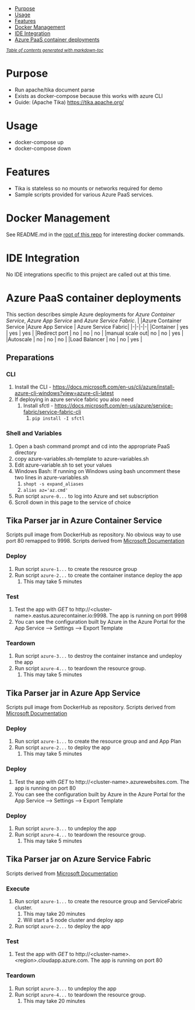 - [Purpose](#purpose)
- [Usage](#usage)
- [Features](#features)
- [Docker Management](#docker-management)
- [IDE Integration](#ide-integration)
- [Azure PaaS container deployments](#azure)

<small><i><a href='http://ecotrust-canada.github.io/markdown-toc/'>Table of contents generated with markdown-toc</a></i></small>

# Purpose
* Run apache/tika document parse
* Exists as docker-compose because this works with azure CLI
* Guide: (Apache Tika) https://tika.apache.org/

# Usage
* docker-compose up
* docker-compose down

# Features
* Tika is stateless so no mounts or networks required for demo
* Sample scripts provided for various Azure PaaS services.

# Docker Management
See README.md in the [root of this repo](../README.md) for interesting docker commands.

# IDE Integration
No IDE integrations specific to this project are called out at this time.


# Azure PaaS container deployments
This section describes simple Azure deployments for _Azure Container Service_, _Azure App Service_ and _Azure Service Fabric_.
| |Azure Container Service |Azure App Service | Azure Service Fabric|
|-|-|-|-|
|Container       | yes | yes | yes |
|Redirect port   | no  | no  | no  |
|manual scale out| no  | no  | yes |
|Autoscale       | no  | no  | no  |
|Load Balancer   | no  | no  | yes |

## Preparations
### CLI
1. Install the CLI - https://docs.microsoft.com/en-us/cli/azure/install-azure-cli-windows?view=azure-cli-latest
1. If deploying in azure service fabric you also need
    1. Install sfctl - https://docs.microsoft.com/en-us/azure/service-fabric/service-fabric-cli
        1. `pip install -I sfctl`
### Shell and Variables
1. Open a bash command prompt and cd into the appropriate PaaS directory
1. copy azure-variables.sh-template to azure-variables.sh
1. Edit azure-variable.sh to set your values
1. Windows Bash: If running on Windows using bash uncomment these two lines in azure-variables.sh
    1. `shopt -s expand_aliases`
    1. `alias az='az.cmd'`
1. Run script `azure-0...` to log into Azure and set subscription
1. Scroll down in this page to the service of choice

## Tika Parser jar in Azure Container Service
Scripts pull image from DockerHub as repository.
No obvious way to use port 80 remapped to 9998.
Scripts derived from [Microsoft Documentation](https://docs.microsoft.com/en-us/azure/container-instances/container-instances-quickstart)
### Deploy
1. Run script `azure-1...` to create the resource group
1. Run script `azure-2...` to create the container instance deploy the app
    1. This may take 5 minutes
### Test
1. Test the app  with *GET* to http://\<cluster-name>.eastus.azurecontainer.io:9998.  The app is running on port 9998
1. You can see the configuration built by Azure in the Azure Portal for the App Service --> Settings --> Export Template
### Teardown
1. Run script `azure-3...` to destroy the container instance and undeploy the app
1. Run script `azure-4...` to teardown the resource group.  
    1. This may take 5 minutes

## Tika Parser jar in Azure App Service
Scripts pull image from DockerHub as repository.
Scripts derived from [Microsoft Documentation](https://docs.microsoft.com/en-us/azure/app-service/containers/quickstart-docker)
### Deploy
1. Run script `azure-1...` to create the resource group and and App Plan
1. Run script `azure-2...` to deploy the app
    1. This may take 5 minutes
### Deploy
1. Test the app  with *GET* to http://\<cluster-name>.azurewebsites.com.  The app is running on port 80
1. You can see the configuration built by Azure in the Azure Portal for the App Service --> Settings --> Export Template
### Deploy
1. Run script `azure-3...` to undeploy the app
1. Run script `azure-4...` to teardown the resource group.  
    1. This may take 5 minutes

## Tika Parser jar on Azure Service Fabric
Scripts derived from [Microsoft Documentation](https://docs.microsoft.com/en-us/azure/service-fabric/service-fabric-quickstart-containers-linux)
### Execute
1. Run script `azure-1...` to create the resource group and ServiceFabric cluster. 
    1. This may take 20 minutes
    1. Will start a 5 node cluster and deploy app
1. Run script `azure-2...` to deploy the app
### Test
1. Test the app  with *GET* to http://\<cluster-name>.\<region>.cloudapp.azure.com.  The app is running on port 80
### Teardown
1. Run script `azure-3...` to undeploy the app
1. Run script `azure-4...` to teardown the resource group.  
    1. This may take 20 minutes


